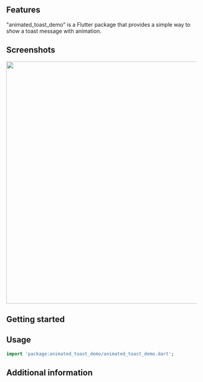 ## Features
"animated_toast_demo" is a Flutter package that provides a simple way to show a toast message with animation.

## Screenshots
<img src="https://raw.githubusercontent.com/UdaraWanasinghe/FlutterCarouselSlider/master/screenrecord.gif" height="640em" alt=""/>

## Getting started


## Usage


```dart
import 'package:animated_toast_demo/animated_toast_demo.dart';


```

## Additional information

